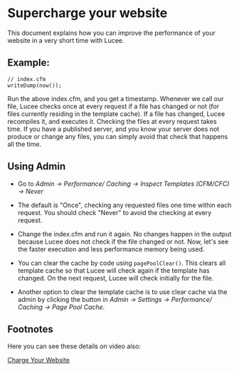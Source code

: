 <!--
{
  "title": "Supercharge your website",
  "id": "supercharge-your-website",
  "description": "This document explains how you can improve the performance of your website in a very short time with Lucee.",
  "keywords": [
    "Supercharge website",
    "Performance",
    "Caching",
    "Template cache",
    "Lucee"
  ]
}
-->

# Supercharge your website

This document explains how you can improve the performance of your website in a very short time with Lucee.

## Example:

```luceescript
// index.cfm
writeDump(now());
```

Run the above index.cfm, and you get a timestamp. Whenever we call our file, Lucee checks once at every request if a file has changed or not (for files currently residing in the template cache). If a file has changed, Lucee recompiles it, and executes it. Checking the files at every request takes time. If you have a published server, and you know your server does not produce or change any files, you can simply avoid that check that happens all the time.

## Using Admin

- Go to _Admin -> Performance/ Caching -> Inspect Templates (CFM/CFC) -> Never_

- The default is "Once", checking any requested files one time within each request. You should check "Never" to avoid the checking at every request.

- Change the index.cfm and run it again. No changes happen in the output because Lucee does not check if the file changed or not. Now, let's see the faster execution and less performance memory being used.

- You can clear the cache by code using `pagePoolClear()`. This clears all template cache so that Lucee will check again if the template has changed. On the next request, Lucee will check initially for the file.

- Another option to clear the template cache is to use clear cache via the admin by clicking the button in _Admin -> Settings -> Performance/ Caching -> Page Pool Cache_.

## Footnotes

Here you can see these details on video also:

[Charge Your Website](https://youtu.be/w-eeigEkmn0)
